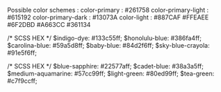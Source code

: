 Possible color schemes : 
color-primary : #261758
color-primary-light : #615192
color-primary-dark : #13073A
color-light : #887CAF
#FFEAEE
#6F2DBD
#A663CC
#361134

/* SCSS HEX */
$indigo-dye: #133c55ff;
$honolulu-blue: #386fa4ff;
$carolina-blue: #59a5d8ff;
$baby-blue: #84d2f6ff;
$sky-blue-crayola: #91e5f6ff;

/* SCSS HEX */
$blue-sapphire: #22577aff;
$cadet-blue: #38a3a5ff;
$medium-aquamarine: #57cc99ff;
$light-green: #80ed99ff;
$tea-green: #c7f9ccff;
